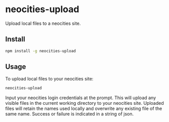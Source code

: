 neocities-upload
================

Upload local files to a neocities site.

Install
-------
```bash
npm install -g neocities-upload
```

Usage
-----
To upload local files to your neocities site:
```bash
neocities-upload
```
Input your neocities login credentials at the prompt.
This will upload any visible files in the current working directory to your neocities site.
Uploaded files will retain the names used locally and overwrite any existing file of the same name.
Success or failure is indicated in a string of json.
